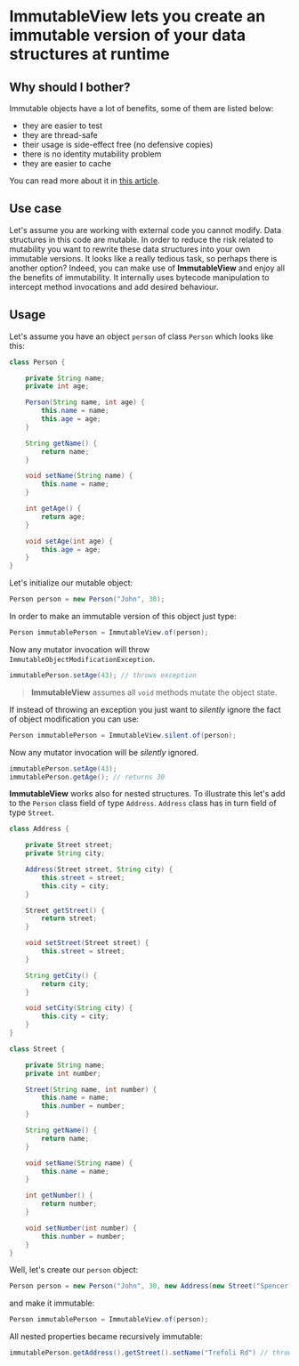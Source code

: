 # ImmutableView lets you create an immutable version of your data structures at runtime

## Why should I  bother?

Immutable objects have a lot of benefits, some of them are listed below:
* they are easier to test
* they are thread-safe
* their usage is side-effect free (no defensive copies)
* there is no identity mutability problem
* they are easier to cache

You can read more about it in [this article](https://www.yegor256.com/2014/06/09/objects-should-be-immutable.html).

## Use case
Let's assume you are working with external code you cannot modify. Data structures in this code are mutable.
In order to reduce the risk related to mutability you want to rewrite these data structures into your own immutable versions.
It looks like a really tedious task, so perhaps there is another option? Indeed,
you can make use of **ImmutableView** and enjoy all the benefits of immutability.
It internally uses bytecode manipulation to intercept method invocations and add desired behaviour.

## Usage
Let's assume you have an object `person` of class `Person` which looks like this:

```java
class Person {

    private String name;
    private int age;

    Person(String name, int age) {
        this.name = name;
        this.age = age;
    }

    String getName() {
        return name;
    }

    void setName(String name) {
        this.name = name;
    }

    int getAge() {
        return age;
    }

    void setAge(int age) {
        this.age = age;
    }
}
```
Let's initialize our mutable object:
```java
Person person = new Person("John", 30);
```

In order to make an immutable version of this object just type:
```java
Person immutablePerson = ImmutableView.of(person);
```
Now any mutator invocation will throw `ImmutableObjectModificationException`.
```java
immutablePerson.setAge(43); // throws exception
```
> **ImmutableView** assumes all `void` methods mutate the object state.

If instead of throwing an exception you just want to *silently* ignore the fact of object modification you can use:
```java
Person immutablePerson = ImmutableView.silent.of(person);
```
Now any mutator invocation will be *silently* ignored.
```java
immutablePerson.setAge(43);
immutablePerson.getAge(); // returns 30
```
**ImmutableView** works also for nested structures.
To illustrate this let's add to the `Person` class field of type `Address`. `Address` class has in turn field of type `Street`.
```java
class Address {

    private Street street;
    private String city;

    Address(Street street, String city) {
        this.street = street;
        this.city = city;
    }

    Street getStreet() {
        return street;
    }

    void setStreet(Street street) {
        this.street = street;
    }

    String getCity() {
        return city;
    }

    void setCity(String city) {
        this.city = city;
    }
}

class Street {

    private String name;
    private int number;

    Street(String name, int number) {
        this.name = name;
        this.number = number;
    }

    String getName() {
        return name;
    }

    void setName(String name) {
        this.name = name;
    }

    int getNumber() {
        return number;
    }

    void setNumber(int number) {
        this.number = number;
    }
}
```
Well, let's create our `person` object:
```java
Person person = new Person("John", 30, new Address(new Street("Spencer Park", 7), "London"));
```
and make it immutable:
```java
Person immutablePerson = ImmutableView.of(person);
```
All nested properties became recursively immutable:
```java
immutablePerson.getAddress().getStreet().setName("Trefoli Rd") // throws exception
```
